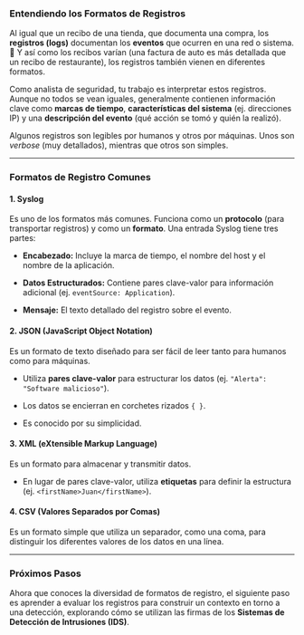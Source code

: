 

### **Entendiendo los Formatos de Registros**

Al igual que un recibo de una tienda, que documenta una compra, los **registros (logs)** documentan los **eventos** que ocurren en una red o sistema. 🧾 Y así como los recibos varían (una factura de auto es más detallada que un recibo de restaurante), los registros también vienen en diferentes formatos.

Como analista de seguridad, tu trabajo es interpretar estos registros. Aunque no todos se vean iguales, generalmente contienen información clave como **marcas de tiempo**, **características del sistema** (ej. direcciones IP) y una **descripción del evento** (qué acción se tomó y quién la realizó).

Algunos registros son legibles por humanos y otros por máquinas. Unos son _verbose_ (muy detallados), mientras que otros son simples.

---

### **Formatos de Registro Comunes**

#### **1. Syslog**

Es uno de los formatos más comunes. Funciona como un **protocolo** (para transportar registros) y como un **formato**. Una entrada Syslog tiene tres partes:

- **Encabezado:** Incluye la marca de tiempo, el nombre del host y el nombre de la aplicación.
    
- **Datos Estructurados:** Contiene pares clave-valor para información adicional (ej. `eventSource: Application`).
    
- **Mensaje:** El texto detallado del registro sobre el evento.
    

#### **2. JSON (JavaScript Object Notation)**

Es un formato de texto diseñado para ser fácil de leer tanto para humanos como para máquinas.

- Utiliza **pares clave-valor** para estructurar los datos (ej. `"Alerta": "Software malicioso"`).
    
- Los datos se encierran en corchetes rizados `{ }`.
    
- Es conocido por su simplicidad.
    

#### **3. XML (eXtensible Markup Language)**

Es un formato para almacenar y transmitir datos.

- En lugar de pares clave-valor, utiliza **etiquetas** para definir la estructura (ej. `<firstName>Juan</firstName>`).
    

#### **4. CSV (Valores Separados por Comas)**

Es un formato simple que utiliza un separador, como una coma, para distinguir los diferentes valores de los datos en una línea.

---

### **Próximos Pasos**

Ahora que conoces la diversidad de formatos de registro, el siguiente paso es aprender a evaluar los registros para construir un contexto en torno a una detección, explorando cómo se utilizan las firmas de los **Sistemas de Detección de Intrusiones (IDS)**.